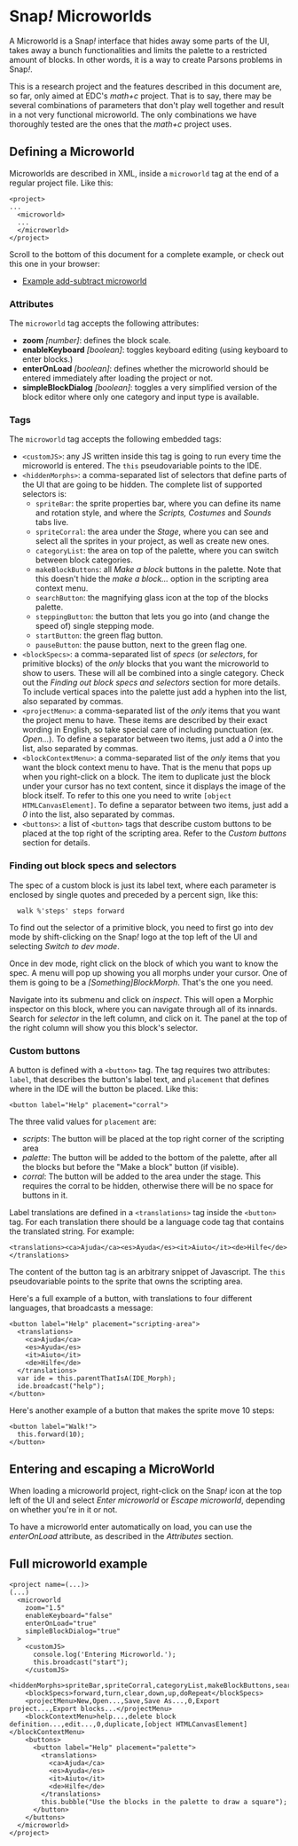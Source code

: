 # Snap<em>!</em> Microworlds

A Microworld is a Snap<em>!</em> interface that hides away some parts of the UI,
takes away a bunch functionalities and limits the palette to a restricted amount
of blocks. In other words, it is a way to create Parsons problems in
Snap<em>!</em>.

This is a research project and the features described in this document are, so
far, only aimed at EDC's *math+c* project. That is to say, there may be several
combinations of parameters that don't play well together and result in a not
very functional microworld. The only combinations we have thoroughly tested are
the ones that the *math+c* project uses.

## Defining a Microworld

Microworlds are described in XML, inside a `microworld` tag at the end of a
regular project file. Like this:

```
<project>
...
  <microworld>
  ...
  </microworld>
</project>
```

Scroll to the bottom of this document for a complete example, or check out this
one in your browser:

* [Example add-subtract microworld](http://microworld.edc.org#open:example.xml)

### Attributes

The `microworld` tag accepts the following attributes:

* **zoom** *[number]*: defines the block scale. 
* **enableKeyboard** *[boolean]*: toggles keyboard editing (using keyboard to
enter blocks.)
* **enterOnLoad** *[boolean]*: defines whether the microworld should be entered
immediately after loading the project or not.
* **simpleBlockDialog** *[boolean]*: toggles a very simplified version of the
block editor where only one category and input type is available.

### Tags

The `microworld` tag accepts the following embedded tags:

* `<customJS>`: any JS written inside this tag is going to run every time the
microworld is entered. The `this` pseudovariable points to the IDE.
* `<hiddenMorphs>`: a comma-separated list of selectors that define parts of
the UI that are going to be hidden. The complete list of supported selectors is:
  - `spriteBar`: the sprite properties bar, where you can define its name and
rotation style, and where the *Scripts, Costumes* and *Sounds* tabs live.
  - `spriteCorral`: the area under the *Stage*, where you can see and select
all the sprites in your project, as well as create new ones.
  - `categoryList`: the area on top of the palette, where you can switch
between block categories.
  - `makeBlockButtons`: all *Make a block* buttons in the palette. Note that
this doesn't hide the *make a block...* option in the scripting area context
menu.
  - `searchButton`: the magnifying glass icon at the top of the blocks
palette.
  - `steppingButton`: the button that lets you go into (and change the speed
of) single stepping mode.
  - `startButton`: the green flag button.
  - `pauseButton`: the pause button, next to the green flag one.
* `<blockSpecs>`: a comma-separated list of *specs* (or *selectors*, for
primitive blocks) of the *only* blocks that you want the microworld to show to
users. These will all be combined into a single category. Check out the *Finding
out block specs and selectors* section for more details. To include vertical
spaces into the palette just add a hyphen into the list, also separated by
commas.
* `<projectMenu>`: a comma-separated list of the *only* items that you want
the project menu to have. These items are described by their exact wording in
English, so take special care of including punctuation (ex. *Open...*). To
define a separator between two items, just add a *0* into the list, also
separated by commas.
* `<blockContextMenu>`: a comma-separated list of the *only* items that you
want the block context menu to have. That is the menu that pops up when you
right-click on a block. The item to duplicate just the block under your cursor
has no text content, since it displays the image of the block itself. To refer
to this one you need to write `[object HTMLCanvasElement]`. To define a
separator between two items, just add a *0* into the list, also separated by
commas.
* `<buttons>`: a list of `<button>` tags that describe custom buttons to be
placed at the top right of the scripting area. Refer to the *Custom buttons*
section for details.


### Finding out block specs and selectors

The spec of a custom block is just its label text, where each parameter is
enclosed by single quotes and preceded by a percent sign, like this:

```
  walk %'steps' steps forward
```

To find out the selector of a primitive block, you need to first go into dev
mode by shift-clicking on the Snap<em>!</em> logo at the top left of the UI and
selecting *Switch to dev mode*.

Once in dev mode, right click on the block of which you want to know the spec.
A menu will pop up showing you all morphs under your cursor. One of them is
going to be a *[Something]BlockMorph*. That's the one you need.

Navigate into its submenu and click on *inspect*. This will open a Morphic
inspector on this block, where you can navigate through all of its innards.
Search for *selector* in the left column, and click on it. The panel at the top
of the right column will show you this block's selector.

### Custom buttons

A button is defined with a `<button>` tag. The tag requires two attributes:
`label`, that describes the button's label text, and `placement` that defines
where in the IDE will the button be placed. Like this:

```
<button label="Help" placement="corral">
```

The three valid values for `placement` are:

* *scripts*: The button will be placed at the top right corner of the scripting
area
* *palette*: The button will be added to the bottom of the palette, after
all the blocks but before the "Make a block" button (if visible).
* *corral*: The button will be added to the area under the stage. This requires
the corral to be hidden, otherwise there will be no space for buttons in it.

Label translations are defined in a `<translations>` tag inside the `<button>` tag.
For each translation there should be a language code tag that contains the
translated string. For example:

```
<translations><ca>Ajuda</ca><es>Ayuda</es><it>Aiuto</it><de>Hilfe</de></translations>
```

The content of the button tag is an arbitrary snippet of Javascript. The `this`
pseudovariable points to the sprite that owns the scripting area.

Here's a full example of a button, with translations to four different languages, that broadcasts a message:

```
<button label="Help" placement="scripting-area">
  <translations>
    <ca>Ajuda</ca>
    <es>Ayuda</es>
    <it>Aiuto</it>
    <de>Hilfe</de>
  </translations>
  var ide = this.parentThatIsA(IDE_Morph);
  ide.broadcast("help");
</button>
```

Here's another example of a button that makes the sprite move 10 steps:

```
<button label="Walk!">
  this.forward(10);
</button>
```

## Entering and escaping a MicroWorld

When loading a microworld project, right-click on the Snap<em>!</em> icon at the
top left of the UI and select *Enter microworld* or *Escape microworld*,
depending on whether you're in it or not.

To have a microworld enter automatically on load, you can use the *enterOnLoad*
attribute, as described in the *Attributes* section.

## Full microworld example

```
<project name=(...)>
(...)
  <microworld
    zoom="1.5"
    enableKeyboard="false"
    enterOnLoad="true"
    simpleBlockDialog="true"
  >
    <customJS>
      console.log('Entering Microworld.');
      this.broadcast("start");
    </customJS>
    <hiddenMorphs>spriteBar,spriteCorral,categoryList,makeBlockButtons,searchButton,steppingButton,startButton,pauseButton</hiddenMorphs>
    <blockSpecs>forward,turn,clear,down,up,doRepeat</blockSpecs>
    <projectMenu>New,Open...,Save,Save As...,0,Export project...,Export blocks...</projectMenu>
    <blockContextMenu>help...,delete block definition...,edit...,0,duplicate,[object HTMLCanvasElement]</blockContextMenu>
    <buttons>
      <button label="Help" placement="palette">
        <translations>
          <ca>Ajuda</ca>
          <es>Ayuda</es>
          <it>Aiuto</it>
          <de>Hilfe</de>
        </translations>
        this.bubble("Use the blocks in the palette to draw a square");
      </button>
    </buttons>
  </microworld>
</project>
```
